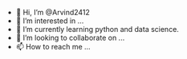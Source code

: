 - 👋 Hi, I’m @Arvind2412
- 👀 I’m interested in ...
- 🌱 I’m currently learning python and data science.
- 💞️ I’m looking to collaborate on ...
- 📫 How to reach me ...

<!---
Arvind2412/Arvind2412 is a ✨ special ✨ repository because its `README.md` (this file) appears on your GitHub profile.
You can click the Preview link to take a look at your changes.
--->
